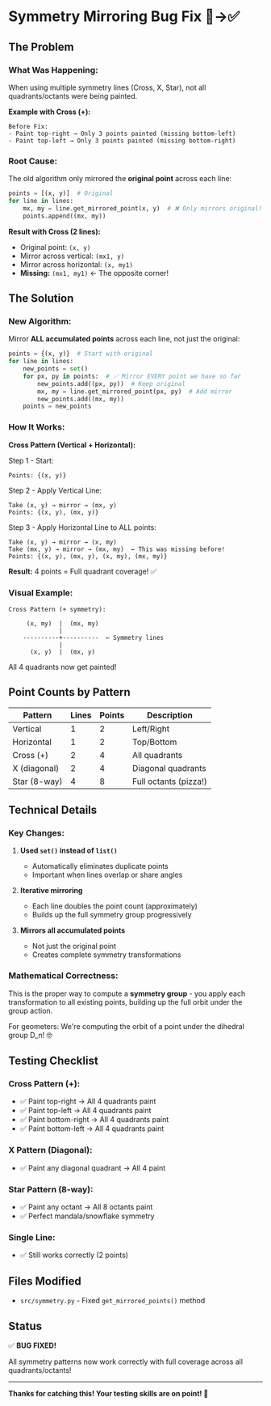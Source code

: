 # Symmetry Mirroring Bug Fix 🐛→✅

## The Problem

### What Was Happening:
When using multiple symmetry lines (Cross, X, Star), not all quadrants/octants were being painted.

**Example with Cross (+):**
```
Before Fix:
- Paint top-right → Only 3 points painted (missing bottom-left)
- Paint top-left → Only 3 points painted (missing bottom-right)
```

### Root Cause:
The old algorithm only mirrored the **original point** across each line:
```python
points = [(x, y)]  # Original
for line in lines:
    mx, my = line.get_mirrored_point(x, y)  # ❌ Only mirrors original!
    points.append((mx, my))
```

**Result with Cross (2 lines):**
- Original point: `(x, y)`
- Mirror across vertical: `(mx1, y)`
- Mirror across horizontal: `(x, my1)`
- **Missing:** `(mx1, my1)` ← The opposite corner!

## The Solution

### New Algorithm:
Mirror **ALL accumulated points** across each line, not just the original:

```python
points = {(x, y)}  # Start with original
for line in lines:
    new_points = set()
    for px, py in points:  # ✅ Mirror EVERY point we have so far
        new_points.add((px, py))  # Keep original
        mx, my = line.get_mirrored_point(px, py)  # Add mirror
        new_points.add((mx, my))
    points = new_points
```

### How It Works:

**Cross Pattern (Vertical + Horizontal):**

Step 1 - Start:
```
Points: {(x, y)}
```

Step 2 - Apply Vertical Line:
```
Take (x, y) → mirror → (mx, y)
Points: {(x, y), (mx, y)}
```

Step 3 - Apply Horizontal Line to ALL points:
```
Take (x, y) → mirror → (x, my)
Take (mx, y) → mirror → (mx, my)  ← This was missing before!
Points: {(x, y), (mx, y), (x, my), (mx, my)}
```

**Result:** 4 points = Full quadrant coverage! ✅

### Visual Example:

```
Cross Pattern (+ symmetry):
    
     (x, my)  |  (mx, my)
              |
    ----------+----------  ← Symmetry lines
              |
      (x, y)  |  (mx, y)
```

All 4 quadrants now get painted!

## Point Counts by Pattern

| Pattern | Lines | Points | Description |
|---------|-------|--------|-------------|
| Vertical | 1 | 2 | Left/Right |
| Horizontal | 1 | 2 | Top/Bottom |
| Cross (+) | 2 | 4 | All quadrants |
| X (diagonal) | 2 | 4 | Diagonal quadrants |
| Star (8-way) | 4 | 8 | Full octants (pizza!) |

## Technical Details

### Key Changes:
1. **Used `set()` instead of `list()`**
   - Automatically eliminates duplicate points
   - Important when lines overlap or share angles

2. **Iterative mirroring**
   - Each line doubles the point count (approximately)
   - Builds up the full symmetry group progressively

3. **Mirrors all accumulated points**
   - Not just the original point
   - Creates complete symmetry transformations

### Mathematical Correctness:
This is the proper way to compute a **symmetry group** - you apply each transformation to all existing points, building up the full orbit under the group action.

For geometers: We're computing the orbit of a point under the dihedral group D_n! 🤓

## Testing Checklist

### Cross Pattern (+):
- ✅ Paint top-right → All 4 quadrants paint
- ✅ Paint top-left → All 4 quadrants paint
- ✅ Paint bottom-right → All 4 quadrants paint
- ✅ Paint bottom-left → All 4 quadrants paint

### X Pattern (Diagonal):
- ✅ Paint any diagonal quadrant → All 4 paint

### Star Pattern (8-way):
- ✅ Paint any octant → All 8 octants paint
- ✅ Perfect mandala/snowflake symmetry

### Single Line:
- ✅ Still works correctly (2 points)

## Files Modified

- `src/symmetry.py` - Fixed `get_mirrored_points()` method

## Status

✅ **BUG FIXED!**

All symmetry patterns now work correctly with full coverage across all quadrants/octants!

---

**Thanks for catching this! Your testing skills are on point! 🎯**
